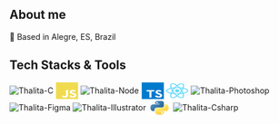 ## About me

🏡 Based in Alegre, ES, Brazil


## Tech Stacks & Tools
<div> 
  <img align="center" alt="Thalita-C" height="30" width="40" src="https://cdn.jsdelivr.net/gh/devicons/devicon@latest/icons/c/c-original.svg">
  <img align="center" alt="Thalita-Js" height="30" width="40" src="https://raw.githubusercontent.com/devicons/devicon/master/icons/javascript/javascript-plain.svg">
   <img align="center" alt="Thalita-Node" height="30" width="40" src="https://cdn.jsdelivr.net/gh/devicons/devicon@latest/icons/nodejs/nodejs-original.svg">
  <img align="center" alt="Thalita-Ts" height="30" width="40" src="https://raw.githubusercontent.com/devicons/devicon/master/icons/typescript/typescript-plain.svg">
  <img align="center" alt="Thalita-React" height="30" width="40" src="https://raw.githubusercontent.com/devicons/devicon/master/icons/react/react-original.svg">
  <img align="center" alt="Thalita-Photoshop" height="30" width="40" src="https://cdn.jsdelivr.net/gh/devicons/devicon@latest/icons/photoshop/photoshop-original.svg">
  <img align="center" alt="Thalita-Figma" height="30" width="40" src="https://devicon-website.vercel.app/api/figma/original.svg">
  <img align="center" alt="Thalita-Illustrator" height="30" width="40" src="https://cdn.jsdelivr.net/gh/devicons/devicon@latest/icons/illustrator/illustrator-original.svg">
  <img align="center" alt="Thalita-Python" height="30" width="40" src="https://raw.githubusercontent.com/devicons/devicon/master/icons/python/python-original.svg">
  <img align="center" alt="Thalita-Csharp" height="30" width="40" src="https://devicon-website.vercel.app/api/csharp/original.svg">
  
  
</div>
